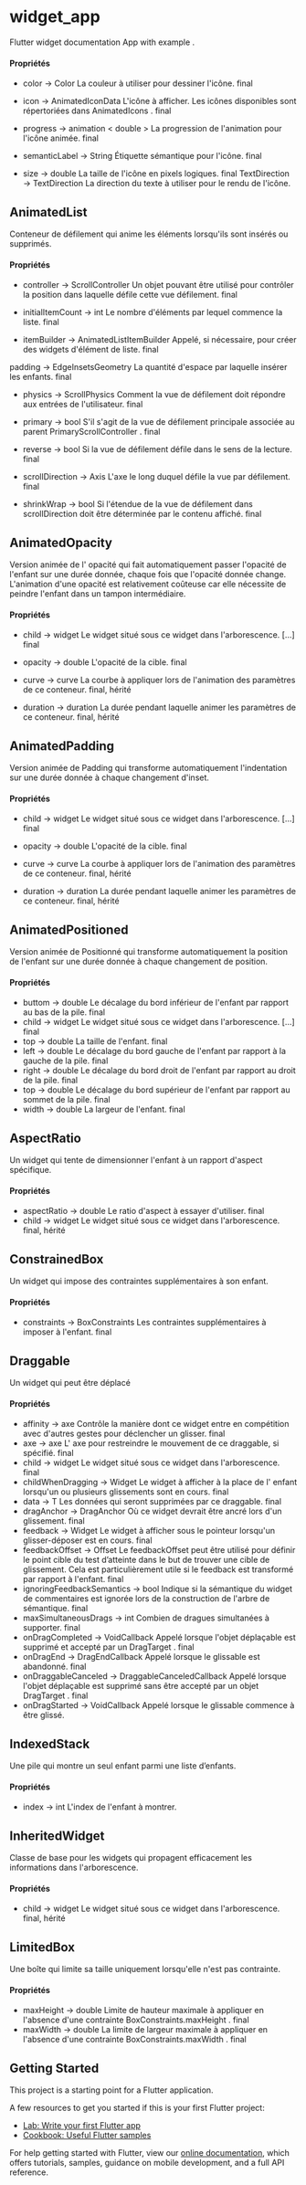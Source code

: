 # widget_app

Flutter widget documentation App with example .

#### Propriétés
- color → Color
La couleur à utiliser pour dessiner l'icône. 
final

- icon → AnimatedIconData
L'icône à afficher. Les icônes disponibles sont répertoriées dans AnimatedIcons .
final

- progress → animation < double >
La progression de l'animation pour l'icône animée.
final

- semanticLabel → String
Étiquette sémantique pour l'icône. 
final

- size → double
La taille de l'icône en pixels logiques. 
final
TextDirection → TextDirection
La direction du texte à utiliser pour le rendu de l'icône.

## AnimatedList
Conteneur de défilement qui anime les éléments lorsqu'ils sont insérés ou supprimés.

#### Propriétés
- controller → ScrollController
Un objet pouvant être utilisé pour contrôler la position dans laquelle défile cette vue défilement.
final

- initialItemCount → int
Le nombre d'éléments par lequel commence la liste. 
final

- itemBuilder → AnimatedListItemBuilder
Appelé, si nécessaire, pour créer des widgets d'élément de liste. 
final

padding → EdgeInsetsGeometry
La quantité d'espace par laquelle insérer les enfants.
final

- physics → ScrollPhysics
Comment la vue de défilement doit répondre aux entrées de l'utilisateur.
final

- primary → bool
S'il s'agit de la vue de défilement principale associée au parent PrimaryScrollController . 
final

- reverse → bool
Si la vue de défilement défile dans le sens de la lecture. 
final

- scrollDirection → Axis
L'axe le long duquel défile la vue par défilement. 
final

- shrinkWrap → bool
Si l'étendue de la vue de défilement dans scrollDirection doit être déterminée par le contenu affiché.
final

## AnimatedOpacity
Version animée de l' opacité qui fait automatiquement passer l'opacité de l'enfant sur une durée donnée, chaque fois que l'opacité donnée change.
L'animation d'une opacité est relativement coûteuse car elle nécessite de peindre l'enfant dans un tampon intermédiaire.

#### Propriétés
- child → widget
Le widget situé sous ce widget dans l'arborescence. [...]
final

- opacity → double
L'opacité de la cible.
final

- curve → curve
La courbe à appliquer lors de l'animation des paramètres de ce conteneur.
final, hérité

- duration → duration
La durée pendant laquelle animer les paramètres de ce conteneur.
final, hérité

## AnimatedPadding

Version animée de Padding qui transforme automatiquement l'indentation sur une durée donnée
 à chaque changement d'inset.
 
 #### Propriétés
 - child → widget
 Le widget situé sous ce widget dans l'arborescence. [...]
 final
 
 - opacity → double
 L'opacité de la cible.
 final
 
 - curve → curve
 La courbe à appliquer lors de l'animation des paramètres de ce conteneur.
 final, hérité
 
 - duration → duration
 La durée pendant laquelle animer les paramètres de ce conteneur.
 final, hérité
 
 ## AnimatedPositioned
 Version animée de Positionné qui transforme automatiquement la position de
  l'enfant sur une durée donnée à chaque changement de position.
  
 #### Propriétés
- buttom → double
  Le décalage du bord inférieur de l'enfant par rapport au bas de la pile.
  final
- child → widget
  Le widget situé sous ce widget dans l'arborescence. [...]
  final
- top → double
  La taille de l'enfant. 
  final
- left → double
  Le décalage du bord gauche de l'enfant par rapport à la gauche de la pile.
  final
- right → double
  Le décalage du bord droit de l'enfant par rapport au droit de la pile.
  final
- top → double
  Le décalage du bord supérieur de l'enfant par rapport au sommet de la pile.
  final
- width → double
  La largeur de l'enfant. 
  final
  
## AspectRatio
Un widget qui tente de dimensionner l'enfant à un rapport d'aspect spécifique.

#### Propriétés
- aspectRatio → double
Le ratio d'aspect à essayer d'utiliser.
final
- child → widget
Le widget situé sous ce widget dans l'arborescence. 
final, hérité

## ConstrainedBox
Un widget qui impose des contraintes supplémentaires à son enfant.

#### Propriétés
- constraints → BoxConstraints
Les contraintes supplémentaires à imposer à l'enfant.
final

## Draggable
Un widget qui peut être déplacé

#### Propriétés
- affinity → axe
Contrôle la manière dont ce widget entre en compétition avec d'autres gestes pour déclencher un glisser.
final
- axe → axe
L' axe pour restreindre le mouvement de ce draggable, si spécifié.
final
- child → widget
Le widget situé sous ce widget dans l'arborescence.
final
- childWhenDragging → Widget
Le widget à afficher à la place de l' enfant lorsqu'un ou plusieurs glissements sont en cours.
final
- data → T
Les données qui seront supprimées par ce draggable.
final
- dragAnchor → DragAnchor
Où ce widget devrait être ancré lors d'un glissement.
final
- feedback → Widget
Le widget à afficher sous le pointeur lorsqu'un glisser-déposer est en cours. 
final
- feedbackOffset → Offset
Le feedbackOffset peut être utilisé pour définir le point cible du test d’atteinte dans le but de
 trouver une cible de glissement. Cela est particulièrement utile si le feedback est transformé par rapport à l'enfant.
final
- ignoringFeedbackSemantics → bool
Indique si la sémantique du widget de commentaires est ignorée lors de la construction de l'arbre de sémantique. 
final
- maxSimultaneousDrags → int
Combien de dragues simultanées à supporter. 
final
- onDragCompleted → VoidCallback
Appelé lorsque l'objet déplaçable est supprimé et accepté par un DragTarget .
final
- onDragEnd → DragEndCallback
Appelé lorsque le glissable est abandonné. 
final
- onDraggableCanceled → DraggableCanceledCallback
Appelé lorsque l'objet déplaçable est supprimé sans être accepté par un objet DragTarget . 
final
- onDragStarted → VoidCallback
Appelé lorsque le glissable commence à être glissé.

## IndexedStack
Une pile qui montre un seul enfant parmi une liste d’enfants.

#### Propriétés
- index → int
L'index de l'enfant à montrer.

## InheritedWidget
Classe de base pour les widgets qui propagent efficacement les informations dans l'arborescence.

#### Propriétés
- child → widget
Le widget situé sous ce widget dans l'arborescence. 
final, hérité

## LimitedBox
Une boîte qui limite sa taille uniquement lorsqu'elle n'est pas contrainte.

#### Propriétés
- maxHeight → double
Limite de hauteur maximale à appliquer en l'absence d'une contrainte BoxConstraints.maxHeight .
final
- maxWidth → double
La limite de largeur maximale à appliquer en l'absence d'une contrainte BoxConstraints.maxWidth .
final




## Getting Started

This project is a starting point for a Flutter application.

A few resources to get you started if this is your first Flutter project:

- [Lab: Write your first Flutter app](https://flutter.dev/docs/get-started/codelab)
- [Cookbook: Useful Flutter samples](https://flutter.dev/docs/cookbook)

For help getting started with Flutter, view our
[online documentation](https://flutter.dev/docs), which offers tutorials,
samples, guidance on mobile development, and a full API reference.
